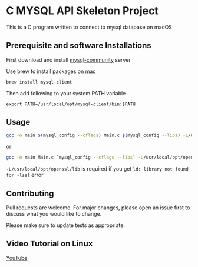 # C MYSQL API Skeleton Project

This is a C program written to connect to mysql database on macOS

## Prerequisite and software Installations
First download and install [mysql-community](https://dev.mysql.com/downloads/mysql/5.7.html) server

Use brew to install packages on mac

```bash
brew install mysql-client
```
Then add following to your system PATH variable
```
export PATH=/usr/local/opt/mysql-client/bin:$PATH
```

## Usage

```bash
gcc -o main $(mysql_config --cflags) Main.c $(mysql_config --libs) -L/usr/local/opt/openssl/lib
```
or
```bash
gcc -o main Main.c `mysql_config --cflags --libs` -L/usr/local/opt/openssl/lib
```

`-L/usr/local/opt/openssl/lib` is required if you get `ld: library not found for -lssl` error

## Contributing
Pull requests are welcome. For major changes, please open an issue first to discuss what you would like to change.

Please make sure to update tests as appropriate.

## Video Tutorial on Linux
[YouTube](https://www.youtube.com/watch?v=jACHG6tZakw)

